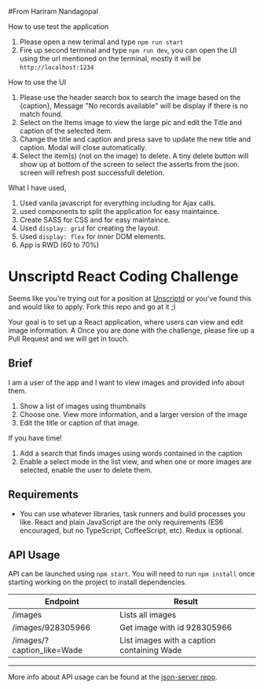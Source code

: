 #From Hariram Nandagopal

How to use test the application


1) Please open a new terimal and type `npm run start`
2) Fire up second terminal and type `npm run dev`, you can open the UI using the url mentioned on the terminal, mostly it will be `http://localhost:1234`

How to use the UI

1) Please use the header search box to search the image based on the {caption}, Message "No records available" will be display if there is no match found.
2) Select on the Items image to view the large pic and edit the Title and caption of the selected item.
3) Change the title and caption and press save to update the new title and caption. Modal will close automatically.
4) Select the item(s) (not on the image) to delete. A tiny delete button will show up at bottom of the screen to select the asserts from the json. screen will refresh post successfull deletion.

What I have used,

1) Used vanila javascript for everything including for Ajax calls.
2) used components to split the application for easy maintaince.
3) Create SASS for CSS and for easy maintaince.
4) Used `display: grid` for creating the layout.
5) Used `display: flex` for inner DOM elements.
6) App is RWD (60 to 70%)

# Unscriptd React Coding Challenge

Seems like you're trying out for a position at
[Unscriptd](https://www.unscriptd.com) or you've found this and would like to
apply. Fork this repo and go at it ;)

Your goal is to set up a React application, where users can view and edit image information. A Once you are done with the challenge, please fire up a
Pull Request and we will get in touch.

## Brief

I am a user of the app and I want to view images and provided info about them.

1. Show a list of images using thumbnails
2. Choose one. View more information, and a larger version of the image
3. Edit the title or caption of that image.

If you have time!

1. Add a search that finds images using words contained in the caption
1. Enable a select mode in the list view, and when one or more images are selected, enable the user to delete them.

## Requirements

* You can use whatever libraries, task runners and build processes you
  like. React and plain JavaScript are the only requirements (ES6
  encouraged, but no TypeScript, CoffeeScript, etc). Redux is optional.

## API Usage

API can be launched using `npm start`. You will need to run `npm install` once starting working on the project to install dependencies.

| Endpoint                   | Result                                     |
| -------------------------- | ------------------------------------------ |
| /images                    | Lists all images                           |
| /images/928305966          | Get image with id 928305966                |
| /images/?caption_like=Wade | List images with a caption containing Wade |

---

More info about API usage can be found at the [json-server
repo](https://github.com/typicode/json-server).
